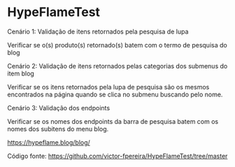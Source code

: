 # HypeFlameTest

Cenário 1: Validação de itens retornados pela pesquisa de lupa

Verificar se o(s) produto(s) retornado(s) batem com o termo de pesquisa do blog

Cenário 2: Validação de itens retornados pelas categorias dos submenus do item blog

Verificar se os itens retornados pela lupa de pesquisa são os mesmos encontrados na página quando se clica no submenu buscando pelo nome.

Cenário 3: Validação dos endpoints

Verificar se os nomes dos endpoints da barra de pesquisa batem com os nomes dos subitens do menu blog.

https://hypeflame.blog/blog/

Código fonte: https://github.com/victor-fpereira/HypeFlameTest/tree/master
